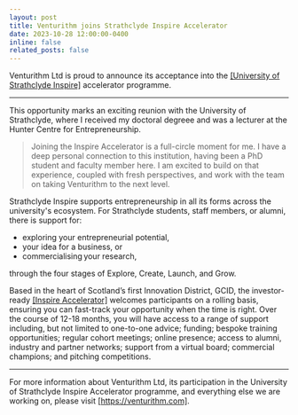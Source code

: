 ```yaml
---
layout: post
title: Venturithm joins Strathclyde Inspire Accelerator
date: 2023-10-28 12:00:00-0400
inline: false
related_posts: false
---
```


Venturithm Ltd is proud to announce its acceptance into the <a href="https://www.strath.ac.uk/workwithus/strathclydeinspire/">[University of Strathclyde Inspire]</a> accelerator programme.

---

This opportunity marks an exciting reunion with the University of Strathclyde, where I received my doctoral degreee and was a lecturer at the Hunter Centre for Entrepreneurship.

> Joining the Inspire Accelerator is a full-circle moment for me. I have a deep personal connection to this institution, having been a PhD student and faculty member here. I am excited to build on that experience, coupled with fresh perspectives, and work with the team on taking Venturithm to the next level.

Strathclyde Inspire supports entrepreneurship in all its forms across the university's ecosystem. For Strathclyde students, staff members, or alumni, there is support for:

<ul>
    <li>exploring your entrepreneurial potential, </li>
    <li>your idea for a business, or </li>
    <li>commercialising your research,</li>
</ul>

through the four stages of Explore, Create, Launch, and Grow.

Based in the heart of Scotland’s first Innovation District, GCID, the investor-ready <a href="https://www.strath.ac.uk/workwithus/strathclydeinspire/">[Inspire Accelerator]</a> welcomes participants on a rolling basis, ensuring you can fast-track your opportunity when the time is right. Over the course of 12-18 months, you will have access to a range of support including, but not limited to one-to-one advice; funding; bespoke training opportunities; regular cohort meetings; online presence; access to alumni, industry and partner networks; support from a virtual board; commercial champions; and pitching competitions.

---

For more information about Venturithm Ltd, its participation in the University of Strathclyde Inspire Accelerator programme, and everything else we are working on, please visit <a href="https://venturithm.com">[https://venturithm.com]</a>.
